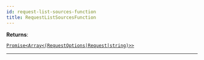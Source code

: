 ```yaml
---
id: request-list-sources-function
title: RequestListSourcesFunction
---
```


<a name="requestlistsourcesfunction"></a>

**Returns**:

[`Promise<Array<(RequestOptions|Request|string)>>`](../typedefs/request-options)

---
